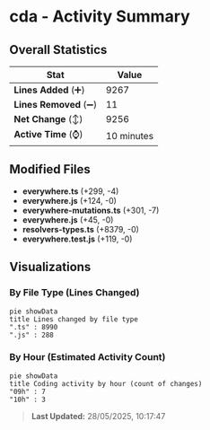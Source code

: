 # cda - Activity Summary 

## Overall Statistics

| Stat                   | Value                                                             |
| ---------------------- | ----------------------------------------------------------------- |
| **Lines Added** (➕)   | 9267                                          |
| **Lines Removed** (➖) | 11                                        |
| **Net Change** (↕)    | 9256                |
| **Active Time** (⌚)   | 10 minutes |


## Modified Files
- **everywhere.ts** (+299, -4)
- **everywhere.js** (+124, -0)
- **everywhere-mutations.ts** (+301, -7)
- **everywhere.js** (+45, -0)
- **resolvers-types.ts** (+8379, -0)
- **everywhere.test.js** (+119, -0)

## Visualizations

### By File Type (Lines Changed)

```mermaid
pie showData
title Lines changed by file type
".ts" : 8990
".js" : 288
```

### By Hour (Estimated Activity Count)

```mermaid
pie showData
title Coding activity by hour (count of changes)
"09h" : 7
"10h" : 3
```


> **Last Updated:** 28/05/2025, 10:17:47